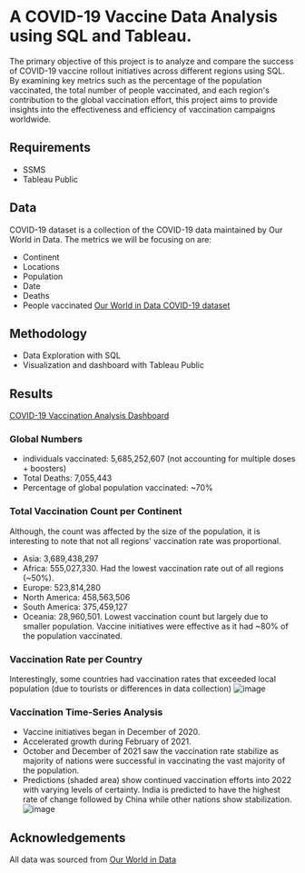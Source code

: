 # A COVID-19 Vaccine Data Analysis using SQL and Tableau.

The primary objective of this project is to analyze and compare the success of COVID-19 vaccine rollout initiatives across different regions using SQL. By examining key metrics such as the percentage of the population vaccinated, the total number of people vaccinated, and each region's contribution to the global vaccination effort, this project aims to provide insights into the effectiveness and efficiency of vaccination campaigns worldwide.

## Requirements
- SSMS
- Tableau Public

## Data
COVID-19 dataset is a collection of the COVID-19 data maintained by Our World in Data. The metrics we will be focusing on are:
- Continent
- Locations
- Population
- Date
- Deaths
- People vaccinated
[Our World in Data COVID-19 dataset](https://ourworldindata.org/covid-deaths)

## Methodology
- Data Exploration with SQL
- Visualization and dashboard with Tableau Public

## Results

[COVID-19 Vaccination Analysis Dashboard](https://public.tableau.com/views/COVID-19VaccinationAnalysis_17205778688560/Dashboard1?:language=en-US&:sid=&:redirect=auth&:display_count=n&:origin=viz_share_link)

### Global Numbers
- individuals vaccinated: 5,685,252,607 (not accounting for multiple doses + boosters)
- Total Deaths: 7,055,443
- Percentage of global population vaccinated:  ~70%

### Total Vaccination Count per Continent
Although, the count was affected by the size of the population, it is interesting to note that not all regions' vaccination rate was proportional.
- Asia: 3,689,438,297
- Africa: 555,027,330. Had the lowest vaccination rate out of all regions (~50%).
- Europe: 523,814,280
- North America: 458,563,506
- South America: 375,459,127
- Oceania: 28,960,501. Lowest vaccination count but largely due to smaller population. Vaccine initiatives were effective as it had ~80% of the population vaccinated.

### Vaccination Rate per Country
Interestingly, some countries had vaccination rates that exceeded local population (due to tourists or differences in data collection)
![image](https://github.com/Sohom-Chakma/Global-COVID-19-Vaccination-Rollout-A-Data-Analysis-Project/assets/155359412/460443ea-6f96-41eb-839a-9a4550190bb8)

### Vaccination Time-Series Analysis
- Vaccine initiatives began in December of 2020.
- Accelerated growth during February of 2021.
- October and December of 2021 saw the vaccination rate stabilize as majority of nations were successful in vaccinating the vast majority of the population.
- Predictions (shaded area) show continued vaccination efforts into 2022 with varying levels of certainty. India is predicted to have the highest rate of change followed by China while other nations show stabilization. 
![image](https://github.com/Sohom-Chakma/Global-COVID-19-Vaccination-Rollout-A-Data-Analysis-Project/assets/155359412/951e0490-0229-4f0c-ad27-5b34d062d277)

## Acknowledgements
All data was sourced from [Our World in Data](https://ourworldindata.org/)






